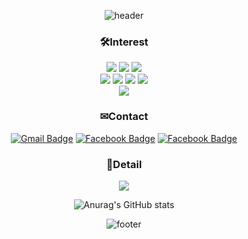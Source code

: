<div align=center>
  
![header](https://capsule-render.vercel.app/api?type=waving&color=auto&height=130&section=header&text=useEffect%28%28%29%3D%3E%7B&fontColor=FFFFFF&fontSize=30&fontAlignY=30)

### 🛠Interest

![](https://img.shields.io/badge/React-black?style=flat-square&logo=React&logoColor=0088CC)
![](https://img.shields.io/badge/React_native-0088CC?style=flat-square&logo=React&logoColor=white)
![](https://img.shields.io/badge/Node-339933?style=flat-square&logo=node.js&logoColor=white)
<br>
![](https://img.shields.io/badge/Javascript-F7DF1E?style=flat-square&logo=javascript&logoColor=black)
![](https://img.shields.io/badge/TypeScript-3178C6?style=flat-square&logo=typescript&logoColor=white)
![](https://img.shields.io/badge/Python-3776AB?style=flat-square&logo=Python&logoColor=white)
![](https://img.shields.io/badge/C%23-239120?style=flat-square&logo=C%20Sharp&logoColor=white)
<br>
![](https://img.shields.io/badge/Algorithm-D22128?style=flat-square&logo=C%2B%2B&logoColor=white)

### ✉Contact

[![Gmail Badge](https://img.shields.io/badge/Gmail-d14836?style=flat-square&logo=Gmail&logoColor=white&link=mailto:mailto:sjsjsj1246@gmail.com)](mailto:sjsjsj1246@gmail.com)
[![Facebook Badge](https://img.shields.io/badge/Facebook-1877F2?style=flat-square&logo=Facebook&logoColor=white&link=https://www.facebook.com/profile.php?id=100010845521664)](https://www.facebook.com/profile.php?id=100010845521664)
[![Facebook Badge](https://img.shields.io/badge/Instagram-E4405F?style=flat-square&logo=instagram&logoColor=white&link=https://www.instagram.com/ln.seo/)](https://www.instagram.com/ln.seo/)

### 📝Detail

[![](https://img.shields.io/badge/hisfolio-8CA1AF?style=flat-square&logo=read%20the%20docs&logoColor=white)](https://hisfolio.com/)

![Anurag's GitHub stats](https://github-readme-stats.vercel.app/api?username=sjsjsj1246&show_icons=true&theme=default&line_height=20&hide_rank=true&count_private=true)

![footer](https://capsule-render.vercel.app/api?type=waving&color=auto&height=90&section=footer&text=%7D%29&fontColor=FFFFFF&fontSize=30&fontAlignY=80)

</div>
